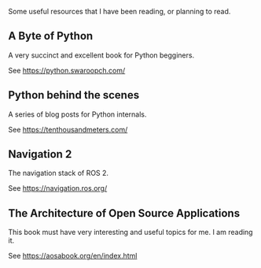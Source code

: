 Some useful resources that I have been reading, or planning to read.

A Byte of Python
----
A very succinct and excellent book for Python begginers.

See https://python.swaroopch.com/

Python behind the scenes
----
A series of blog posts for Python internals.

See https://tenthousandmeters.com/

Navigation 2
----
The navigation stack of ROS 2.

See https://navigation.ros.org/

The Architecture of Open Source Applications
----

This book must have very interesting and useful topics for me. I am reading it.

See https://aosabook.org/en/index.html